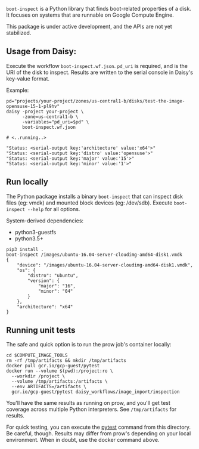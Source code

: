 `boot-inspect` is a Python library that finds boot-related properties of a
disk. It focuses on systems that are runnable on Google Compute Engine.

This package is under active development, and the APIs are not yet stabilized.

## Usage from Daisy:

Execute the workflow `boot-inspect.wf.json`. `pd_uri` is required, and is
the URI of the disk to inspect. Results are written to the serial
console in Daisy's key-value format.

Example:

```shell script
pd="projects/your-project/zones/us-central1-b/disks/test-the-image-opensuse-15-1-pl9hv"
daisy -project your-project \
      -zone=us-central1-b \
      -variables="pd_uri=$pd" \
      boot-inspect.wf.json

# <..running..>

"Status: <serial-output key:'architecture' value:'x64'>"
"Status: <serial-output key:'distro' value:'opensuse'>"
"Status: <serial-output key:'major' value:'15'>"
"Status: <serial-output key:'minor' value:'1'>"
```

## Run locally

The Python package installs a binary `boot-inspect` that can inspect
disk files (eg: vmdk) and mounted block devices (eg: /dev/sdb). Execute
`boot-inspect --help` for all options.

System-derived dependencies:
 - python3-guestfs
 - python3.5+

```shell script
pip3 install .
boot-inspect /images/ubuntu-16.04-server-cloudimg-amd64-disk1.vmdk 
{
    "device": "/images/ubuntu-16.04-server-cloudimg-amd64-disk1.vmdk",
    "os": {
        "distro": "ubuntu",
        "version": {
            "major": "16",
            "minor": "04"
        }
    },
    "architecture": "x64"
}
```

## Running unit tests

The safe and quick option is to run the prow job's container locally:

```shell script
cd $COMPUTE_IMAGE_TOOLS
rm -rf /tmp/artifacts && mkdir /tmp/artifacts
docker pull gcr.io/gcp-guest/pytest
docker run --volume $(pwd):/project:ro \
  --workdir /project \
  --volume /tmp/artifacts:/artifacts \
  --env ARTIFACTS=/artifacts \
  gcr.io/gcp-guest/pytest daisy_workflows/image_import/inspection
```

You'll have the same results as running on prow, and you'll
get test coverage across multiple Python interpreters. See
`/tmp/artifacts` for results.

For quick testing, you can execute the
[pytest](https://docs.pytest.org/en/stable/getting-started.html)
command from this directory. Be careful, though. Results may
differ from prow's depending on your local environment.
When in doubt, use the docker command above.
